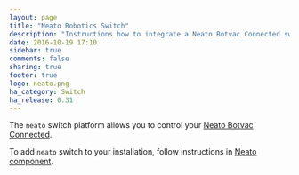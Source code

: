 ```yaml
---
layout: page
title: "Neato Robotics Switch"
description: "Instructions how to integrate a Neato Botvac Connected switch within Home Assistant."
date: 2016-10-19 17:10
sidebar: true
comments: false
sharing: true
footer: true
logo: neato.png
ha_category: Switch
ha_release: 0.31
---
```


The `neato` switch platform allows you to control your [Neato Botvac Connected](https://www.neatorobotics.com/robot-vacuum/botvac-connected-series/botvac-connected/).

To add `neato` switch to your installation, follow instructions in [Neato component](/components/neato/).
